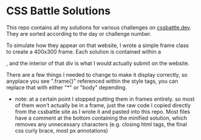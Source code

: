 # CSS Battle Solutions

This repo contains all my solutions for various challenges on [cssbattle.dev](https://cssbattle.dev/). They are sorted according to the day or challenge number.

To simulate how they appear on that website, I wrote a simple frame class to create a 400x300 frame. Each solution is contained within a <div class="frame">, and the interior of that div is what I would actually submit on the website.

There are a few things I needed to change to make it display correctly, so anyplace you see ".frame{}" referenced within the style tags, you can replace that with either "*" or "body" depending.

* note: at a certain point I stopped putting them in frames entirely. so most of them won't actually be in a frame, just the raw code I copied directly from the cssbattle site as I wrote it and pasted into this repo. Most files have a comment at the bottom containing the minified solution, which removes any unnecessary characters (e.g. closing html tags, the final css curly brace, most px annotations)
